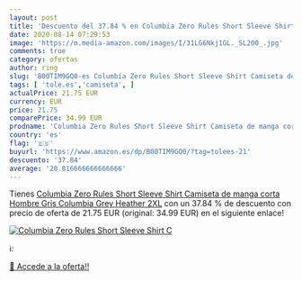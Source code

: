```yaml
---
layout: post
title: 'Descuento del 37.84 % en Columbia Zero Rules Short Sleeve Shirt C'
date: 2020-08-14 07:29:53
image: 'https://m.media-amazon.com/images/I/31LG6Nkj1GL._SL200_.jpg'
comments: true
category: ofertas
author: ring
slug: 'B00TIM9GQ0-es Columbia Zero Rules Short Sleeve Shirt Camiseta de manga...'
tags: [ 'tole.es','camiseta', ]
actualPrice: 21.75 EUR
currency: EUR
price: 21.75
comparePrice: 34.99 EUR
prodname: 'Columbia Zero Rules Short Sleeve Shirt Camiseta de manga corta  Hombre  Gris  Columbia Grey Heather   2XL'
country: 'es'
flag: '🇪🇸'
buyurl: 'https://www.amazon.es/dp/B00TIM9GQ0/?tag=tolees-21'
descuento: '37.84'
average: '20.816666666666666'
---
```


Tienes [Columbia Zero Rules Short Sleeve Shirt Camiseta de manga corta  Hombre  Gris  Columbia Grey Heather   2XL](https://www.amazon.es/dp/B00TIM9GQ0/?tag=tolees-21) con un 37.84 % de descuento con precio de oferta de 21.75 EUR (original: 34.99 EUR) en el siguiente enlace!

[![Columbia Zero Rules Short Sleeve Shirt C](https://m.media-amazon.com/images/I/31LG6Nkj1GL._SL200_.jpg)](https://www.amazon.es/dp/B00TIM9GQ0/?tag=tolees-21)

ℹ️:


[🛒 Accede a la oferta!!](https://www.amazon.es/dp/B00TIM9GQ0/?tag=tolees-21)
